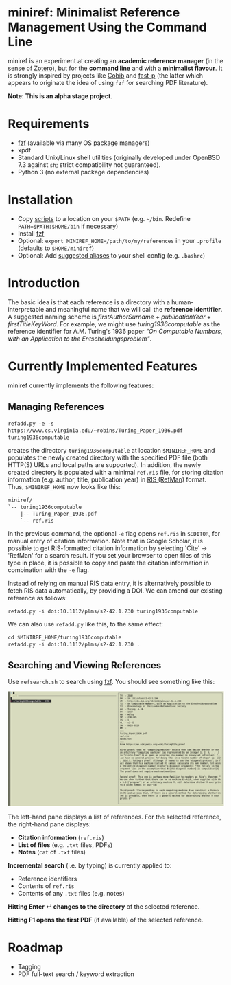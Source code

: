 # miniref: Minimalist Reference Management Using the Command Line
miniref is an experiment at creating an **academic reference manager** (in the sense of [Zotero](https://www.zotero.org)), but for the **command line** and with a **minimalist flavour**. It is strongly inspired by projects like [Cobib](https://mrossinek.gitlab.io/programming/introducing-cobib/) and [fast-p](https://github.com/bellecp/fast-p) (the latter which appears to originate the idea of using `fzf` for searching PDF literature).

**Note: This is an alpha stage project**.

# Requirements
* [fzf](https://github.com/junegunn/fzf) (available via many OS package managers)
* xpdf
* Standard Unix/Linux shell utilities (originally developed under OpenBSD 7.3 against `sh`; strict compatibility not guaranteed).
* Python 3 (no external package dependencies)

# Installation
* Copy [scripts](scripts) to a location on your `$PATH` (e.g. `~/bin`. Redefine `PATH=$PATH:$HOME/bin` if necessary)
* Install [fzf](https://github.com/junegunn/fzf)
* Optional: `export MINIREF_HOME=/path/to/my/references` in your `.profile` (defaults to `$HOME/miniref`)
* Optional: Add [suggested aliases](aliases/aliases) to your shell config (e.g. `.bashrc`)
  
# Introduction
The basic idea is that each reference is a directory with a human-interpretable and meaningful name that we will call the **reference identifier**. A suggested naming scheme is *firstAuthorSurname* + *publicationYear* + *firstTitleKeyWord*. For example, we might use *turing1936computable* as the reference identifier for A.M. Turing's 1936 paper *"On Computable Numbers, with an Application to the Entscheidungsproblem"*.

# Currently Implemented Features
miniref currently implements the following features:

## Managing References
```
refadd.py -e -s https://www.cs.virginia.edu/~robins/Turing_Paper_1936.pdf turing1936computable
```
creates the directory `turing1936computable` at location `$MINIREF_HOME` and populates the newly created directory with the specified PDF file (both HTTP(S) URLs and local paths are supported). In addition, the newly created directory is populated with a minimal `ref.ris` file, for storing citation information (e.g. author, title, publication year) in [RIS (RefMan)](https://en.wikipedia.org/wiki/RIS_(file_format)) format. Thus, `$MINIREF_HOME` now looks like this:
```
miniref/
`-- turing1936computable
    |-- Turing_Paper_1936.pdf
    `-- ref.ris
```

In the previous command, the optional `-e` flag opens `ref.ris` in `$EDITOR`, for manual entry of citation information. Note that in Google Scholar, it is possible to get RIS-formatted citation information by selecting 'Cite' → 'RefMan' for a search result. If you set your browser to open files of this type in place, it is possible to copy and paste the citation information in combination with the `-e` flag.

Instead of relying on manual RIS data entry, it is alternatively possible to fetch RIS data automatically, by providing a DOI. We can amend our existing reference as follows:
```
refadd.py -i doi:10.1112/plms/s2-42.1.230 turing1936computable
```
We can also use `refadd.py` like this, to the same effect:
```
cd $MINIREF_HOME/turing1936computable
refadd.py -i doi:10.1112/plms/s2-42.1.230 .
```

## Searching and Viewing References
Use `refsearch.sh` to search using [fzf](https://github.com/junegunn/fzf). You should see something like this:

![screenshot](screenshots/rs.png)

The left-hand pane displays a list of references. For the selected reference, the right-hand pane displays:
* **Citation information** (`ref.ris`)
* **List of files** (e.g. `.txt` files, PDFs)
* **Notes** (`cat` of `.txt` files)

**Incremental search** (i.e. by typing) is currently applied to:
* Reference identifiers
* Contents of `ref.ris`
* Contents of any `.txt` files (e.g. notes)

**Hitting Enter ↵ changes to the directory** of the selected reference.

**Hitting F1 opens the first PDF** (if available) of the selected reference.

# Roadmap
* Tagging
* PDF full-text search / keyword extraction
